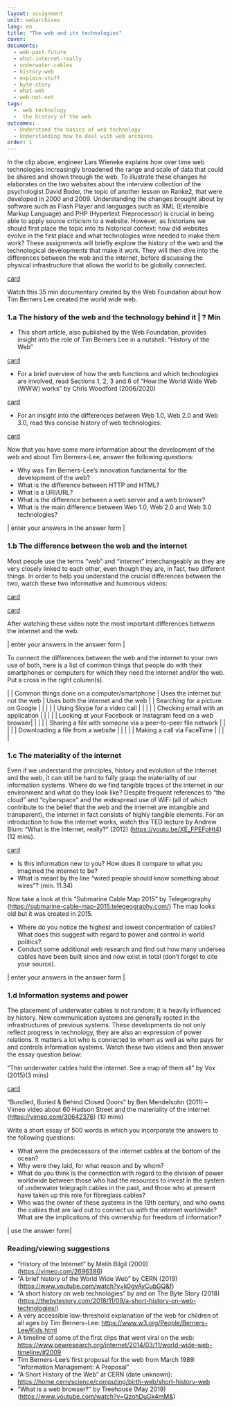 ```yaml
---
layout: assignment
unit: webarchives
lang: en
title: "The web and its technologies"
cover:
documents:
  - web-past-future
  - what-internet-really
  - underwater-cables
  - history-web
  - explain-stuff
  - byte-story
  - what-web
  - web-not-net
tags:
  -  web technology
  -  the history of the web
outcomes:
  - Understand the basics of web technology
  - Understanding how to deal with web archives
order: 1
---
```

In the clip above, engineer Lars Wieneke explains how over time web technologies increasingly broadened the range and scale of data that could be shared and shown through the web. To illustrate these changes he elaborates on the two websites about the interview collection of the psychologist David Boder, the topic of another lesson on Ranke2, that were developed in 2000 and 2009.
Understanding the changes brought about by software such as Flash Player and languages such as XML (Extensible Markup Language) and PHP (Hypertext Preprocessor) is crucial in being able to apply source criticism to a website. However, as historians we should first place the topic into its historical context: how did websites evolve in the first place and what technologies were needed to make them work?
These assignments will briefly explore the history of the web and the technological developments that make it work. They will then dive into the differences between the web and the internet, before discussing the physical infrastructure that allows the world to be globally connected.


[card](web-past-future)


Watch this 35 min documentary created by the Web Foundation about how Tim Berners Lee created the world wide web.

<!-- more -->

<!-- briefing-student -->

### 1.a The history of the web and the technology behind it | ? Min
<!-- section-contents -->

-	This short article, also published by the Web Foundation, provides insight into the role of Tim Berners Lee in a nutshell: “History of the Web”

[card](history-web)

-	For a brief overview of how the web functions and which technologies are involved, read Sections 1, 2, 3 and 6 of “How the World Wide Web (WWW) works” by Chris Woodford (2006/2020)

[card](explain-stuff)

-	For an insight into the differences between Web 1.0, Web 2.0 and Web 3.0, read this concise history of web technologies:

[card](byte-story)

Now that you have some more information about the development of the web and about Tim Berners-Lee, answer the following questions:
-	Why was Tim Berners-Lee’s innovation fundamental for the development of the web?
-	What is the difference between HTTP and HTML?
-	What is a URI/URL?
-	What is the difference between a web server and a web browser?
-	What is the main difference between Web 1.0, Web 2.0 and Web 3.0 technologies?

| enter your answers in the answer form |


<!-- section -->

### 1.b The difference between the web and the internet
<!-- section-contents -->

Most people use the terms “web” and “internet” interchangeably as they are very closely linked to each other, even though they are, in fact, two different things. In order to help you understand the crucial differences between the two, watch these two informative and humorous videos:

[card](what-web)

[card](web-not-net)

After watching these video note the most important differences between the internet and the web.


| enter your answers in the answer form |



To connect the differences between the web and the internet to your own use of both, here is a list of common things that people do with their smartphones or computers for which they need the internet and/or the web. Put a cross in the right column(s).


| | Common things done on a computer/smartphone | Uses the internet but not the web | Uses both the internet and the web |
| Searching for a picture on Google	|  |  |  |
| Using Skype for a video call |  |  |  |
| Checking email with an application |  |  |  |
| Looking at your Facebook or Instagram feed on a web browser|  |  |  |
| Sharing a file with someone via a peer-to-peer file network |  |  |  |
| Downloading a file from a website |  |  |  |
| Making a call via FaceTime |  |  |  |

<!-- section -->

### 1.c The materiality of the internet
<!-- section-contents -->

Even if we understand the principles, history and evolution of the internet and the web, it can still be hard to fully grasp the materiality of our information systems. Where do we find tangible traces of the internet in our environment and what do they look like?
Despite frequent references to “the cloud” and “cyberspace” and the widespread use of WiFi (all of which contribute to the belief that the web and the internet are intangible and transparent), the internet in fact consists of highly tangible elements. For an introduction to how the internet works, watch this TED lecture by Andrew Blum: “What is the Internet, really?” (2012) (https://youtu.be/XE_FPEFpHt4) (12 mins).

[card](what-internet-really)

-	Is this information new to you? How does it compare to what you imagined the internet to be?
-	What is meant by the line “wired people should know something about wires”? (min. 11.34)

Now take a look at this “Submarine Cable Map 2015” by Telegeography (https://submarine-cable-map-2015.telegeography.com/)
The map looks old but it was created in 2015.
-	Where do you notice the highest and lowest concentration of cables? What does this suggest with regard to power and control in world politics?
-	Conduct some additional web research and find out how many undersea cables have been built since and now exist in total (don’t forget to cite your source).

| enter your answers in the answer form |
<!-- section -->

### 1.d Information systems and power
<!-- section-contents -->

The placement of underwater cables is not random; it is heavily influenced by history. New communication systems are generally rooted in the infrastructures of previous systems. These developments do not only reflect progress in technology, they are also an expression of power relations. It matters a lot who is connected to whom as well as who pays for and controls information systems. Watch these two videos and then answer the essay question below:

“Thin underwater cables hold the internet. See a map of them all” by Vox (2015)(3 mins)

[card](underwater-cables)


“Bundled, Buried & Behind Closed Doors” by Ben Mendelsohn (2011) – Vimeo video about 60 Hudson Street and the materiality of the internet (https://vimeo.com/30642376) (10 mins)

Write a short essay of 500 words in which you incorporate the answers to the following questions:
-	What were the predecessors of the internet cables at the bottom of the ocean?
-	Why were they laid, for what reason and by whom?
-	What do you think is the connection with regard to the division of power worldwide between those who had the resources to invest in the system of underwater telegraph cables in the past, and those who at present have taken up this role for fibreglass cables?
-	Who was the owner of these systems in the 19th century, and who owns the cables that are laid out to connect us with the internet worldwide? What are the implications of this ownership for freedom of information?


| use the answer form|


<!-- section -->

### Reading/viewing suggestions
<!-- section-contents -->

-	“History of the Internet” by Melih Bilgil (2009) (https://vimeo.com/2696386)
-	“A brief history of the World Wide Web” by CERN (2019) (https://www.youtube.com/watch?v=k0gvAyCubGQ&f)
-	“A short history on web technologies” by and on The Byte Story (2018) (https://thebytestory.com/2018/11/09/a-short-history-on-web-technologies/)
-	A very accessible low-threshold explanation of the web for children of all ages by Tim Berners-Lee: https://www.w3.org/People/Berners-Lee/Kids.html
-	A timeline of some of the first clips that went viral on the web: https://www.pewresearch.org/internet/2014/03/11/world-wide-web-timeline/#2009
-	Tim Berners-Lee’s first proposal for the web from March 1989: “Information Management: A Proposal”
-	“A Short History of the Web” at CERN (date unknown): https://home.cern/science/computing/birth-web/short-history-web
-	“What is a web browser?” by Treehouse (May 2019) (https://www.youtube.com/watch?v=QzohDuGk4mM&)
<!-- briefing-teacher -->
